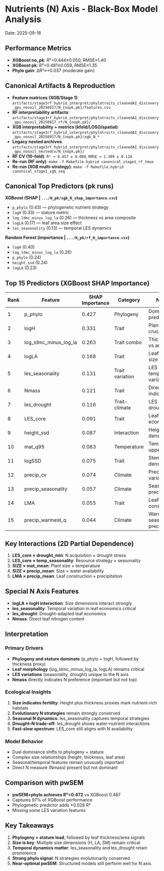# Nutrients (N) Axis - Black-Box Model Analysis
Date: 2025-09-18

## Performance Metrics
- **XGBoost no_pk**: R²=0.444±0.050, RMSE≈1.40
- **XGBoost pk**: R²=0.481±0.059, RMSE≈1.35
- **Phylo gain**: ΔR²≈+0.037 (moderate gain)

## Canonical Artifacts & Reproduction
- **Feature matrices (XGB/Stage 1)**: `artifacts/stage3rf_hybrid_interpret/phylotraits_cleanedAI_discovery_gpu_nosoil_20250917/N_{nopk,pk}/features.csv`
- **RF interpretability artifacts**: `artifacts/stage3rf_hybrid_interpret/phylotraits_cleanedAI_discovery_gpu_nosoil_20250917_rf/N_{nopk,pk}/`
- **XGB interpretability + metrics (kfold/LOSO/spatial)**: `artifacts/stage3rf_hybrid_interpret/phylotraits_cleanedAI_discovery_gpu_nosoil_20250917/N_{nopk,pk}/xgb_N_*`
- **Legacy nested archives**: `artifacts/stage3rf_hybrid_interpret/phylotraits_cleanedAI_discovery_gpu_nosoil_nestedcv/N_{nopk,pk}/`
- **RF CV (10-fold)**: `R² ≈ 0.457 ± 0.089`, `RMSE ≈ 1.389 ± 0.114`
- **Re-run (RF only)**: `make -f Makefile.hybrid canonical_stage1_rf_tmux`
- **Re-run (XGB multi-strategy)**: `make -f Makefile.hybrid canonical_stage1_xgb_seq`

## Canonical Top Predictors (pk runs)

**XGBoost (SHAP | `.../N_pk/xgb_N_shap_importance.csv`)**
- `p_phylo` (0.43) — phylogenetic nutrient strategy
- `logH` (0.33) — stature metric
- `log_ldmc_minus_log_la` (0.26) — thickness vs area composite
- `logLA` (0.17) — leaf area size effect
- `les_seasonality` (0.13) — temporal LES dynamics

**Random Forest (importance | `.../N_pk/rf_N_importance.csv`)**
- `logH` (0.40)
- `log_ldmc_minus_log_la` (0.26)
- `p_phylo` (0.24)
- `height_ssd` (0.24)
- `logLA` (0.23)

## Top 15 Predictors (XGBoost SHAP Importance)

| Rank | Feature | SHAP Importance | Category | Notes |
|------|---------|-----------------|----------|-------|
| 1 | p_phylo | 0.427 | Phylogeny | Dominant predictor |
| 2 | logH | 0.331 | Trait | Plant height crucial |
| 3 | log_ldmc_minus_log_la | 0.263 | Trait combo | Thickness vs area |
| 4 | logLA | 0.168 | Trait | Leaf area size effect |
| 5 | les_seasonality | 0.131 | Trait variation | LES temporal variation |
| 6 | Nmass | 0.121 | Trait | Direct N indicator |
| 7 | les_drought | 0.116 | Trait-climate | LES × drought |
| 8 | LES_core | 0.091 | Trait | Leaf economics |
| 9 | height_ssd | 0.087 | Interaction | Height × density |
| 10 | mat_q95 | 0.083 | Temperature | Temperature upper tail |
| 11 | logSSD | 0.075 | Trait | Stem density |
| 12 | precip_cv | 0.074 | Climate | Precipitation variability |
| 13 | precip_seasonality | 0.057 | Climate | Seasonal precipitation |
| 14 | LMA | 0.055 | Trait | Leaf construction |
| 15 | precip_warmest_q | 0.044 | Climate | Warm-season precipitation |

## Key Interactions (2D Partial Dependence)

1. **LES_core × drought_min**: N acquisition × drought stress
2. **LES_core × temp_seasonality**: Resource strategy × seasonality
3. **SIZE × mat_mean**: Plant size × temperature
4. **SIZE × precip_mean**: Size × water availability
5. **LMA × precip_mean**: Leaf construction × precipitation

## Special N Axis Features
- **logLA × logH interaction**: Size dimensions interact strongly
- **les_seasonality**: Temporal variation in leaf economics critical
- **les_drought**: Drought-adapted leaf economics
- **Nmass**: Direct leaf nitrogen content

## Interpretation

### Primary Drivers
- **Phylogeny and stature dominate** (p_phylo + logH, followed by thickness proxy)
- **Leaf morphology** (log_ldmc_minus_log_la, logLA) remains critical
- **LES variations** (seasonality, drought) unique to the N axis
- **Nmass** directly indicates N preference (important but not top)

### Ecological Insights
1. **Size indicates fertility**: Height plus thickness proxies mark nutrient-rich habitats
2. **Evolutionary N strategies** remain strongly conserved
3. **Seasonal N dynamics**: les_seasonality captures temporal strategies
4. **Drought–N trade-off**: les_drought shows water–nutrient interactions
5. **Fast-slow spectrum**: LES_core still aligns with N availability

### Model Behavior
- Dual dominance shifts to phylogeny + stature
- Complex size relationships (height, thickness, leaf area)
- Seasonal/temporal features remain unusually important
- Direct N measure (Nmass) present but not dominant

## Comparison with pwSEM
- **pwSEM+phylo achieves R²=0.472** vs XGBoost 0.487
- Captures 97% of XGBoost performance
- Phylogenetic predictor adds +0.028 R²
- Missing some LES variation features

## Key Takeaways
1. **Phylogeny + stature lead**, followed by leaf thickness/area signals
2. **Size is key**: Multiple size dimensions (H, LA, SM) remain critical
3. **Temporal dynamics matter**: les_seasonality and les_drought retain prominence
4. **Strong phylo signal**: N strategies evolutionarily conserved
5. **Near-optimal pwSEM**: Structured models still perform well for N axis
